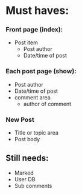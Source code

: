 # Must haves:
### Front page (index):
- Post item
  - Post author
  - Date/time of post

### Each post page (show):
- Post author
- Date/time of post
- comment area
  - author of comment


### New Post
- Title or topic area
- Post body

## Still needs:
- Marked
- User DB
- Sub comments
